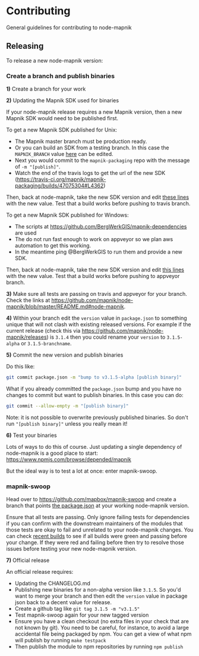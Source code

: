 # Contributing

General guidelines for contributing to node-mapnik

## Releasing

To release a new node-mapnik version:

### Create a branch and publish binaries

**1)** Create a branch for your work

**2)** Updating the Mapnik SDK used for binaries

If your node-mapnik release requires a new Mapnik version, then a new Mapnik SDK would need to be published first.

To get a new Mapnik SDK published for Unix:

  - The Mapnik master branch must be production ready.
  - Or you can build an SDK from a testing branch. In this case the `MAPNIK_BRANCH` value [here](https://github.com/mapnik/mapnik-packaging/blob/master/.travis.yml#L8) can be edited.
  - Next you would commit to the `mapnik-packaging` repo with the message of `-m "[publish]"`.
  - Watch the end of the travis logs to get the url of the new SDK (https://travis-ci.org/mapnik/mapnik-packaging/builds/47075304#L4362)

Then, back at node-mapnik, take the new SDK version and edit [these lines](https://github.com/mapnik/node-mapnik/blob/fee02eb4c76d171cbaacd6b7b54afb48460868bc/scripts/build_against_sdk.sh#L111-L119) with the new value. Test that a build works before pushing to travis branch.

To get a new Mapnik SDK published for Windows:

  - The scripts at https://github.com/BergWerkGIS/mapnik-dependencies are used
  - The do not run fast enough to work on appveyor so we plan aws automation to get this working.
  - In the meantime ping @BergWerkGIS to run them and provide a new SDK.

Then, back at node-mapnik, take the new SDK version and edit [this lines](https://github.com/mapnik/node-mapnik/blob/fee02eb4c76d171cbaacd6b7b54afb48460868bc/appveyor.yml#L42) with the new value. Test that a build works before pushing to appveyor branch.

**3)** Make sure all tests are passing on travis and appveyor for your branch. Check the links at https://github.com/mapnik/node-mapnik/blob/master/README.md#node-mapnik.

**4)** Within your branch edit the `version` value in `package.json` to something unique that will not clash with existing released versions. For example if the current release (check this via https://github.com/mapnik/node-mapnik/releases) is `3.1.4` then you could rename your `version` to `3.1.5-alpha` or `3.1.5-branchname`.

**5)** Commit the new version and publish binaries

Do this like:

```sh
git commit package.json -m "bump to v3.1.5-alpha [publish binary]"
```

What if you already committed the `package.json` bump and you have no changes to commit but want to publish binaries. In this case you can do:

```sh
git commit --allow-empty -m "[publish binary]"
```

Note: it is not possible to overwrite previously published binaries. So don't run `"[publish binary]"` unless you really mean it!

**6)** Test your binaries

Lots of ways to do this of course. Just updating a single dependency of node-mapnik is a good place to start: https://www.npmjs.com/browse/depended/mapnik

But the ideal way is to test a lot at once: enter mapnik-swoop.

### mapnik-swoop

Head over to https://github.com/mapbox/mapnik-swoop and create a branch that points [the package.json](https://github.com/mapbox/mapnik-swoop/blob/master/package.json#L14) at your working node-mapnik version.

Ensure that all tests are passing. Only ignore failing tests for dependencies if you can confirm with the downstream maintainers of the modules that those tests are okay to fail and unrelated to your node-mapnik changes. You can check [recent builds](https://travis-ci.org/mapbox/mapnik-swoop/builds) to see if all builds were green and passing before your change. If they were red and failing before then try to resolve those issues before testing your new node-mapnik version.

**7)** Official release

An official release requires:

 - Updating the CHANGELOG.md
 - Publishing new binaries for a non-alpha version like `3.1.5`. So you'd want to merge your branch and then edit the `version` value in package json back to a decent value for release.
 - Create a github tag like `git tag 3.1.5 -m "v3.1.5"`
 - Test mapnik-swoop again for your new tagged version
 - Ensure you have a clean checkout (no extra files in your check that are not known by git). You need to be careful, for instance, to avoid a large accidental file being packaged by npm. You can get a view of what npm will publish by running `make testpack`
 - Then publish the module to npm repositories by running `npm publish`
